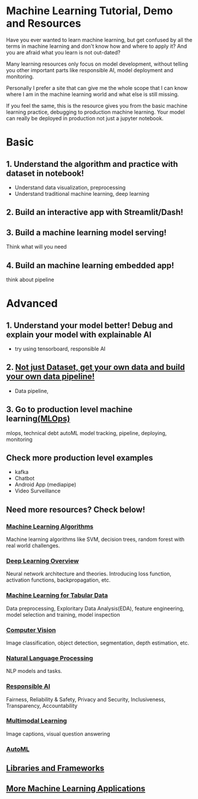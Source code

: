 # Machine Learning Tutorial, Demo and Resources

Have you ever wanted to learn machine learning, but get confused by all the terms in machine learning and don't know how and where to apply it? And you are afraid what you learn is not out-dated?

Many learning resources only focus on model development, without telling you other important parts like responsible AI, model deployment and monitoring. 

Personally I prefer a site that can give me the whole scope that I can know where I am in the machine learning world and what else is still missing.

If you feel the same, this is the resource gives you from the basic machine learning practice, debugging to production machine learning. Your model can really be deployed in production not just a jupyter notebook.

# Basic

## 1. Understand the algorithm and practice with dataset in notebook!

* Understand data visualization, preprocessing
* Understand traditional machine learning, deep learning

## 2. Build an interactive app with Streamlit/Dash!


## 3. Build a machine learning model serving!

Think what will you need

## 4. Build an machine learning embedded app!

think about pipeline

# Advanced

## 1. Understand your model better! Debug and explain your model with explainable AI

* try using tensorboard, responsible AI 

## 2. [Not just Dataset, get your own data and build your own data pipeline!](Data_Engineering.md)

* Data pipeline, 

## 3. Go to production level machine learning[(MLOps)](https://github.com/epadam/production-level-machine-learning)

mlops, technical debt
autoML
model tracking, pipeline, deploying, monitoring

## Check more production level examples

* kafka
* Chatbot
* Android App (mediapipe)
* Video Surveillance 


## Need more resources? Check below!

### [Machine Learning Algorithms](Machine_Learning.md)

Machine learning algorithms like SVM, decision trees, random forest with real world challenges.

### [Deep Learning Overview](Deep_Learning.md)

Neural network architecture and theories. Introducing loss function, activation functions, backpropagation, etc.

### [Machine Learning for Tabular Data](ML_Tabular.md)

Data preprocessing, Exploritary Data Analysis(EDA), feature engineering, model selection and training, model inspection

### [Computer Vision](https://github.com/epadam/cv-overview)

Image classification, object detection, segmentation, depth estimation, etc.

### [Natural Language Processing](https://github.com/epadam/nlp-overview)

NLP models and tasks.

### [Responsible AI](Responsible_AI.md)

Fairness, Reliability & Safety, Privacy and Security, Inclusiveness, Transparency, Accountability

### [Multimodal Learning](temp/Multimodal.md)

Image captions, visual question answering

### [AutoML](autoML.md)

## [Libraries and Frameworks](Tools_and_Learning_Resources.md)

## [More Machine Learning Applications](applications/README.md)
